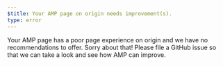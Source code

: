 ```yaml
---
$title: Your AMP page on origin needs improvement(s).
type: error
---
```

Your AMP page has a poor page experience on origin and we have no
recommendations to offer. Sorry about that!
Please file a GitHub issue so that we can take a look and see how AMP can improve.
